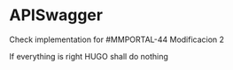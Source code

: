 # APISwagger

Check implementation for #MMPORTAL-44
Modificacion 2

If everything is right HUGO shall do nothing
